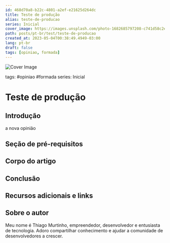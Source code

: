 ```yaml
---
id: 468d70a8-b22c-4801-a2ef-e21625d264dc
title: Teste de produção
alias: teste-de-producao
series: Inicial
cover_image: https://images.unsplash.com/photo-1682685797208-c741d58c2eff?ixlib=rb-4.0.3&ixid=MnwxMjA3fDF8MHxwaG90by1wYWdlfHx8fGVufDB8fHx8&auto=format&fit=crop&w=500&q=80
path: posts/pt-br/test/teste-de-producao
created_at: 2023-05-04T00:38:49.4949-03:00
lang: pt-br
draft: false
tags: [opiniao, formada]
---
```

![Cover Image](https://images.unsplash.com/photo-1682685797208-c741d58c2eff?ixlib=rb-4.0.3&ixid=MnwxMjA3fDF8MHxwaG90by1wYWdlfHx8fGVufDB8fHx8&auto=format&fit=crop&w=500&q=80)

tags: #opiniao #formada
series: Inicial

# Teste de produção

## Introdução  
a nova opinião
 
## Seção de pré-requisitos  

 
## Corpo do artigo  

 
## Conclusão  

 
## Recursos adicionais e links  

 
## Sobre o autor
Meu nome é Thiago Murtinho, empreendedor, desenvolvedor e entusiasta de tecnologia. Adoro compartilhar conhecimento e ajudar a comunidade de desenvolvedores a crescer.



